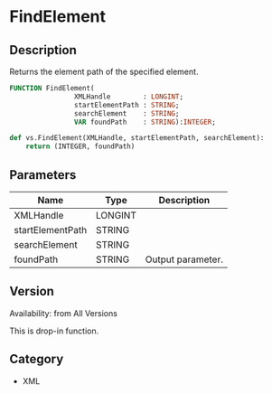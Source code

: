 # FindElement

## Description
Returns the element path of the specified element.

```pascal
FUNCTION FindElement(
				XMLHandle        : LONGINT;
				startElementPath : STRING;
				searchElement    : STRING;
				VAR foundPath    : STRING):INTEGER;
```

```python
def vs.FindElement(XMLHandle, startElementPath, searchElement):
    return (INTEGER, foundPath)
```

## Parameters
|Name|Type|Description|
|---|---|---|
|XMLHandle|LONGINT|   |
|startElementPath|STRING|   |
|searchElement|STRING|   |
|foundPath|STRING|Output parameter.|

## Version
Availability: from All Versions

This is drop-in function.

## Category
* XML

